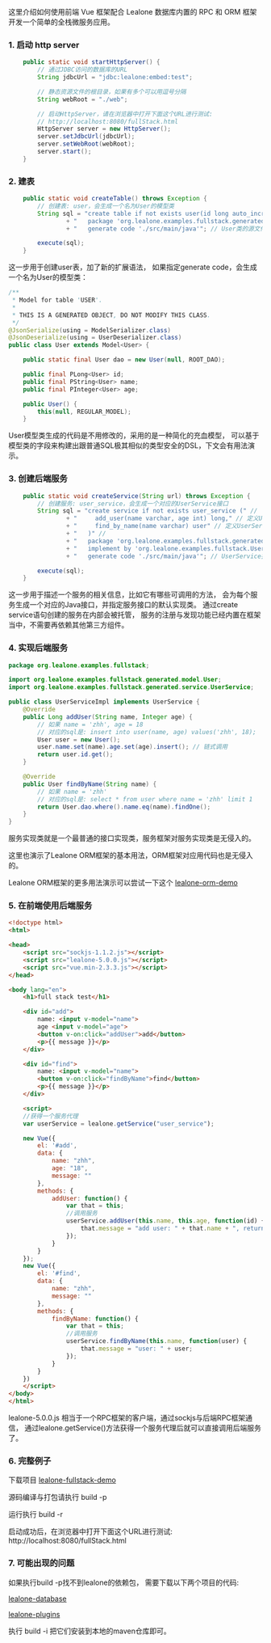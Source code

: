 这里介绍如何使用前端 Vue 框架配合 Lealone 数据库内置的 RPC 和 ORM 框架开发一个简单的全栈微服务应用。

### 1. 启动 http server

```java
    public static void startHttpServer() {
        // 通过JDBC访问的数据库的URL
        String jdbcUrl = "jdbc:lealone:embed:test";

        // 静态资源文件的根目录，如果有多个可以用逗号分隔
        String webRoot = "./web";

        // 启动HttpServer，请在浏览器中打开下面这个URL进行测试:
        // http://localhost:8080/fullStack.html
        HttpServer server = new HttpServer();
        server.setJdbcUrl(jdbcUrl);
        server.setWebRoot(webRoot);
        server.start();
    }
```

### 2. 建表

```java
    public static void createTable() throws Exception {
        // 创建表: user，会生成一个名为User的模型类
        String sql = "create table if not exists user(id long auto_increment primary key, name varchar, age int)" //
                + "   package 'org.lealone.examples.fullstack.generated.model'" // User类所在的包名
                + "   generate code './src/main/java'"; // User类的源文件所在的根目录

        execute(sql);
    }
```

这一步用于创建user表，加了新的扩展语法，
如果指定generate code，会生成一个名为User的模型类：

```java
/**
 * Model for table 'USER'.
 *
 * THIS IS A GENERATED OBJECT, DO NOT MODIFY THIS CLASS.
 */
@JsonSerialize(using = ModelSerializer.class)
@JsonDeserialize(using = UserDeserializer.class)
public class User extends Model<User> {

    public static final User dao = new User(null, ROOT_DAO);

    public final PLong<User> id;
    public final PString<User> name;
    public final PInteger<User> age;

    public User() {
        this(null, REGULAR_MODEL);
    }
```

User模型类生成的代码是不用修改的，采用的是一种简化的充血模型，
可以基于模型类的字段来构建出跟普通SQL极其相似的类型安全的DSL，下文会有用法演示。


### 3. 创建后端服务

```java
    public static void createService(String url) throws Exception {
        // 创建服务: user_service，会生成一个对应的UserService接口
        String sql = "create service if not exists user_service (" //
                + "     add_user(name varchar, age int) long," // 定义UserService接口方法 addUser
                + "     find_by_name(name varchar) user" // 定义UserService接口方法 findByName
                + "   )" //
                + "   package 'org.lealone.examples.fullstack.generated.service'" // UserService接口所在的包名
                + "   implement by 'org.lealone.examples.fullstack.UserServiceImpl'" // UserService接口的默认实现类
                + "   generate code './src/main/java'"; // UserService接口源文件的根目录

        execute(sql);
    }
```

这一步用于描述一个服务的相关信息，比如它有哪些可调用的方法，
会为每个服务生成一个对应的Java接口，并指定服务接口的默认实现类。
通过create service语句创建的服务在内部会被托管，
服务的注册与发现功能已经内置在框架当中，不需要再依赖其他第三方组件。


### 4. 实现后端服务

```java
package org.lealone.examples.fullstack;

import org.lealone.examples.fullstack.generated.model.User;
import org.lealone.examples.fullstack.generated.service.UserService;

public class UserServiceImpl implements UserService {
    @Override
    public Long addUser(String name, Integer age) {
        // 如果 name = 'zhh', age = 18
        // 对应的sql是: insert into user(name, age) values('zhh', 18);
        User user = new User();
        user.name.set(name).age.set(age).insert(); // 链式调用
        return user.id.get();
    }

    @Override
    public User findByName(String name) {
        // 如果 name = 'zhh'
        // 对应的sql是: select * from user where name = 'zhh' limit 1
        return User.dao.where().name.eq(name).findOne();
    }
}
```

服务实现类就是一个最普通的接口实现类，服务框架对服务实现类是无侵入的。

这里也演示了Lealone ORM框架的基本用法，ORM框架对应用代码也是无侵入的。

Lealone ORM框架的更多用法演示可以尝试一下这个
[lealone-orm-demo](https://github.com/lealone/Lealone-Examples/tree/main/orm-demo)


### 5. 在前端使用后端服务

```html
<!doctype html>
<html>

<head>
    <script src="sockjs-1.1.2.js"></script>
    <script src="lealone-5.0.0.js"></script>
    <script src="vue.min-2.3.3.js"></script>
</head>

<body lang="en">
    <h1>full stack test</h1>

    <div id="add">
        name: <input v-model="name">
        age <input v-model="age">
        <button v-on:click="addUser">add</button>
        <p>{{ message }}</p>
    </div>

    <div id="find"> 
        name: <input v-model="name">
        <button v-on:click="findByName">find</button>
        <p>{{ message }}</p>
    </div>

    <script>
    //获得一个服务代理
    var userService = lealone.getService("user_service");

    new Vue({
        el: '#add',
        data: {
            name: "zhh",
            age: "18",
            message: ""
        },
        methods: {
            addUser: function() {
                var that = this;
                //调用服务
                userService.addUser(this.name, this.age, function(id) {
                    that.message = "add user: " + that.name + ", return id: " + id;
                });
            }
        }
    });
    new Vue({
        el: '#find',
        data: {
            name: "zhh",
            message: ""
        },
        methods: {
            findByName: function() {
                var that = this;
                //调用服务
                userService.findByName(this.name, function(user) {
                    that.message = "user: " + user;
                });
            }
        }
    })
    </script>
</body>
</html>
```

lealone-5.0.0.js 相当于一个RPC框架的客户端，通过sockjs与后端RPC框架通信，
通过lealone.getService()方法获得一个服务代理后就可以直接调用后端服务了。



### 6. 完整例子

下载项目 [lealone-fullstack-demo](https://github.com/lealone/Lealone-Examples/tree/main/fullstack-demo)

源码编译与打包请执行 build -p

运行执行 build -r

启动成功后，在浏览器中打开下面这个URL进行测试:
http://localhost:8080/fullStack.html


### 7. 可能出现的问题

如果执行build -p找不到lealone的依赖包，
需要下载以下两个项目的代码: 

[lealone-database](https://github.com/lealone/Lealone)

[lealone-plugins](https://github.com/lealone/Lealone-Plugins)

执行 build -i 把它们安装到本地的maven仓库即可。

